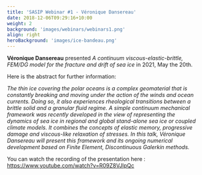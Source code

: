 ```yaml
---
title: 'SASIP Webinar #1 - Véronique Dansereau'
date: 2018-12-06T09:29:16+10:00
weight: 2
background: 'images/webinars/webinars1.png'
align: right
heroBackground: 'images/ice-bandeau.png'
---
```



**Véronique Dansereau** presented *A continuum viscous-elastic-brittle, FEM/DG model for the fracture and drift of sea ice* in 2021, May the 20th.

Here is the abstract for further information:

*The thin ice covering the polar oceans is a complex geomaterial that is constantly breaking and moving under the action of the winds and ocean currents. Doing so, it also experiences rheological transitions between a brittle solid and a granular fluid regime. A simple continuum mechanical framework was recently developed in the view of representing the dynamics of sea ice in regional and global stand-alone sea ice or coupled climate models. It combines the concepts of elastic memory, progressive damage and viscous-like relaxation of stresses. In this talk, Véronique Dansereau will present this framework and its ongoing numerical development based on Finite Element, Discontinuous Galerkin methods.*

You can watch the recording of the presentation here : https://www.youtube.com/watch?v=R09Z8VJlpQc
